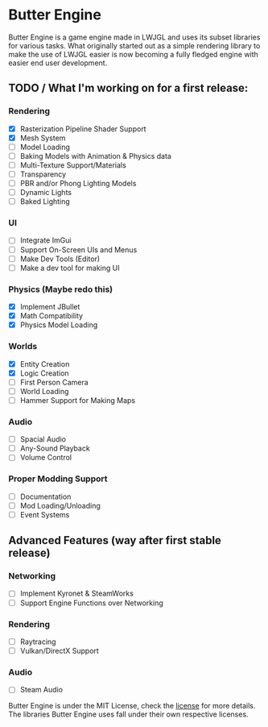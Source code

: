 # Butter Engine

Butter Engine is a game engine made in LWJGL and uses its subset libraries for various tasks. What originally started out as a simple rendering library to make the use of LWJGL easier is now becoming a fully fledged engine with easier end user development.

## TODO / What I'm working on for a first release:
  
### Rendering
   - [X] Rasterization Pipeline Shader Support
   - [X] Mesh System
   - [ ] Model Loading
   - [ ] Baking Models with Animation & Physics data
   - [ ] Multi-Texture Support/Materials
   - [ ] Transparency
   - [ ] PBR and/or Phong Lighting Models
   - [ ] Dynamic Lights
   - [ ] Baked Lighting

### UI
   - [ ] Integrate ImGui
   - [ ] Support On-Screen UIs and Menus
   - [ ] Make Dev Tools (Editor)
   - [ ] Make a dev tool for making UI

### Physics (Maybe redo this)
   - [X] Implement JBullet
   - [X] Math Compatibility
   - [X] Physics Model Loading

### Worlds
   - [X] Entity Creation
   - [X] Logic Creation
   - [ ] First Person Camera
   - [ ] World Loading
   - [ ] Hammer Support for Making Maps
  
### Audio
   - [ ] Spacial Audio
   - [ ] Any-Sound Playback
   - [ ] Volume Control
 
### Proper Modding Support
   - [ ] Documentation
   - [ ] Mod Loading/Unloading
   - [ ] Event Systems

## Advanced Features (way after first stable release)

### Networking
- [ ] Implement Kyronet & SteamWorks
- [ ] Support Engine Functions over Networking

### Rendering
   - [ ] Raytracing
   - [ ] Vulkan/DirectX Support

### Audio
   - [ ] Steam Audio

Butter Engine is under the MIT License, check the [license](https://github.com/higgy999/ButterEngine/blob/main/LICENSE.md) for more details.
The libraries Butter Engine uses fall under their own respective licenses.
